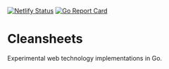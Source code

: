 [![Netlify Status](https://api.netlify.com/api/v1/badges/e7acc2f0-f5b3-4977-9b69-be880194ee59/deploy-status)](https://app.netlify.com/sites/cleansheets-io/deploys) [![Go Report Card](https://goreportcard.com/badge/github.com/jchv/cleansheets)](https://goreportcard.com/report/github.com/jchv/cleansheets)

# Cleansheets

Experimental web technology implementations in Go.
